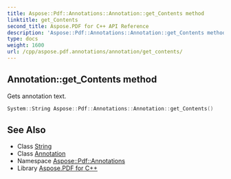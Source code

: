 ```yaml
---
title: Aspose::Pdf::Annotations::Annotation::get_Contents method
linktitle: get_Contents
second_title: Aspose.PDF for C++ API Reference
description: 'Aspose::Pdf::Annotations::Annotation::get_Contents method. Gets annotation text in C++.'
type: docs
weight: 1600
url: /cpp/aspose.pdf.annotations/annotation/get_contents/
---
```

## Annotation::get_Contents method


Gets annotation text.

```cpp
System::String Aspose::Pdf::Annotations::Annotation::get_Contents()
```

## See Also

* Class [String](../../../system/string/)
* Class [Annotation](../)
* Namespace [Aspose::Pdf::Annotations](../../)
* Library [Aspose.PDF for C++](../../../)
